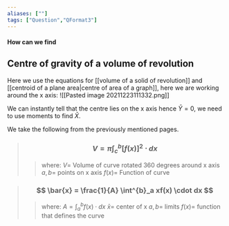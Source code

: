 ```yaml
---
aliases: [""]
tags: ["Question","QFormat3"]
---
```


#### How can we find
## Centre of gravity of a volume of revolution
Here we use the equations for [[volume of a solid of revolution]] and [[centroid of a plane area|centre of area of a graph]], here we are working around the x axis:
![[Pasted image 20211223111332.png]]

We can instantly tell that the centre lies on the x axis hence $\bar{Y} = 0$, we need to use moments to find $\bar{X}$.

We take the following from the previously mentioned pages.

> ### $$ V = \pi \int^{b}_c [ f(x) ]^{2} \cdot dx $$ 
>> where:
>> $V=$ Volume of curve rotated 360 degrees around x axis
>> $a,b=$ points on x axis
>> $f(x)=$ Function of curve

> ### $$ \bar{x} = \frac{1}{A} \int^{b}_a xf(x) \cdot dx $$
>> where:
>> $A= \int^{b}_a f(x)\cdot dx$ 
>> $\bar{x} =$ center of x
>> $a,b=$ limits
>> $f(x)=$  function that defines the curve

